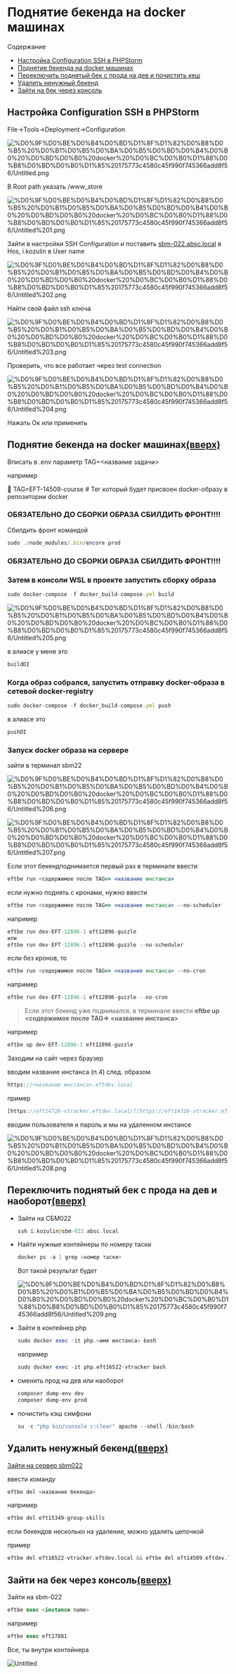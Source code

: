 # Поднятие бекенда на docker машинах

Содержание

- [Настройка Configuration SSH в PHPStorm](%D0%9F%D0%BE%D0%B4%D0%BD%D1%8F%D1%82%D0%B8%D0%B5%20%D0%B1%D0%B5%D0%BA%D0%B5%D0%BD%D0%B4%D0%B0%20%D0%BD%D0%B0%20docker%20%D0%BC%D0%B0%D1%88%D0%B8%D0%BD%D0%B0%D1%85%20175773c4580c45f990f745366add8f56.md)
- [Поднятие бекенда на docker машинах](%D0%9F%D0%BE%D0%B4%D0%BD%D1%8F%D1%82%D0%B8%D0%B5%20%D0%B1%D0%B5%D0%BA%D0%B5%D0%BD%D0%B4%D0%B0%20%D0%BD%D0%B0%20docker%20%D0%BC%D0%B0%D1%88%D0%B8%D0%BD%D0%B0%D1%85%20175773c4580c45f990f745366add8f56.md)
- [Переключить поднятый бек с прода на дев и почистить кеш](%D0%9F%D0%BE%D0%B4%D0%BD%D1%8F%D1%82%D0%B8%D0%B5%20%D0%B1%D0%B5%D0%BA%D0%B5%D0%BD%D0%B4%D0%B0%20%D0%BD%D0%B0%20docker%20%D0%BC%D0%B0%D1%88%D0%B8%D0%BD%D0%B0%D1%85%20175773c4580c45f990f745366add8f56.md)
- [Удалить ненужный бекенд](%D0%9F%D0%BE%D0%B4%D0%BD%D1%8F%D1%82%D0%B8%D0%B5%20%D0%B1%D0%B5%D0%BA%D0%B5%D0%BD%D0%B4%D0%B0%20%D0%BD%D0%B0%20docker%20%D0%BC%D0%B0%D1%88%D0%B8%D0%BD%D0%B0%D1%85%20175773c4580c45f990f745366add8f56.md)
- [Зайти на бек через консоль](%D0%9F%D0%BE%D0%B4%D0%BD%D1%8F%D1%82%D0%B8%D0%B5%20%D0%B1%D0%B5%D0%BA%D0%B5%D0%BD%D0%B4%D0%B0%20%D0%BD%D0%B0%20docker%20%D0%BC%D0%B0%D1%88%D0%B8%D0%BD%D0%B0%D1%85%20175773c4580c45f990f745366add8f56.md)

## Настройка Configuration SSH в PHPStorm

File→Tools→Deployment→Configuration

![%D0%9F%D0%BE%D0%B4%D0%BD%D1%8F%D1%82%D0%B8%D0%B5%20%D0%B1%D0%B5%D0%BA%D0%B5%D0%BD%D0%B4%D0%B0%20%D0%BD%D0%B0%20docker%20%D0%BC%D0%B0%D1%88%D0%B8%D0%BD%D0%B0%D1%85%20175773c4580c45f990f745366add8f56/Untitled.png](Работа/Backend/Поднятие%20бекенда%20на%20docker%20машинах/Untitled.png)

В Root path указать /www_store 

![%D0%9F%D0%BE%D0%B4%D0%BD%D1%8F%D1%82%D0%B8%D0%B5%20%D0%B1%D0%B5%D0%BA%D0%B5%D0%BD%D0%B4%D0%B0%20%D0%BD%D0%B0%20docker%20%D0%BC%D0%B0%D1%88%D0%B8%D0%BD%D0%B0%D1%85%20175773c4580c45f990f745366add8f56/Untitled%201.png](Работа/Backend/Поднятие%20бекенда%20на%20docker%20машинах/Untitled%201.png)

Зайти в настройки SSH Configuration и поставить [sbm-022.absc.local](http://sbm-022.absc.local) в Hos, i.kozulin в User name

![%D0%9F%D0%BE%D0%B4%D0%BD%D1%8F%D1%82%D0%B8%D0%B5%20%D0%B1%D0%B5%D0%BA%D0%B5%D0%BD%D0%B4%D0%B0%20%D0%BD%D0%B0%20docker%20%D0%BC%D0%B0%D1%88%D0%B8%D0%BD%D0%B0%D1%85%20175773c4580c45f990f745366add8f56/Untitled%202.png](Работа/Backend/Поднятие%20бекенда%20на%20docker%20машинах/Untitled%202.png)

Найти свой файл ssh ключа

![%D0%9F%D0%BE%D0%B4%D0%BD%D1%8F%D1%82%D0%B8%D0%B5%20%D0%B1%D0%B5%D0%BA%D0%B5%D0%BD%D0%B4%D0%B0%20%D0%BD%D0%B0%20docker%20%D0%BC%D0%B0%D1%88%D0%B8%D0%BD%D0%B0%D1%85%20175773c4580c45f990f745366add8f56/Untitled%203.png](Работа/Backend/Поднятие%20бекенда%20на%20docker%20машинах/Untitled%203.png)

Проверить, что все работает через test connection

![%D0%9F%D0%BE%D0%B4%D0%BD%D1%8F%D1%82%D0%B8%D0%B5%20%D0%B1%D0%B5%D0%BA%D0%B5%D0%BD%D0%B4%D0%B0%20%D0%BD%D0%B0%20docker%20%D0%BC%D0%B0%D1%88%D0%B8%D0%BD%D0%B0%D1%85%20175773c4580c45f990f745366add8f56/Untitled%204.png](Работа/Backend/Поднятие%20бекенда%20на%20docker%20машинах/Untitled%204.png)

Нажать Ок или применить

## Поднятие бекенда на docker машинах[(вверх)](%D0%9F%D0%BE%D0%B4%D0%BD%D1%8F%D1%82%D0%B8%D0%B5%20%D0%B1%D0%B5%D0%BA%D0%B5%D0%BD%D0%B4%D0%B0%20%D0%BD%D0%B0%20docker%20%D0%BC%D0%B0%D1%88%D0%B8%D0%BD%D0%B0%D1%85%20175773c4580c45f990f745366add8f56.md)

Вписать в .env параметр TAG=<название задачи>

например

<aside>
📎 TAG=EFT-14509-course
# Тег который будет присвоен docker-образу в репозитории docker

</aside>

### ОБЯЗАТЕЛЬНО ДО СБОРКИ ОБРАЗА СБИЛДИТЬ ФРОНТ!!!!

Сбилдить фронт командой

```jsx
sudo ./node_modules/.bin/encore prod
```

### ОБЯЗАТЕЛЬНО ДО СБОРКИ ОБРАЗА СБИЛДИТЬ ФРОНТ!!!!

### Затем в консоли WSL в проекте запустить сборку образа

```jsx
sudo docker-compose -f docker_build-compose.yml build
```

![%D0%9F%D0%BE%D0%B4%D0%BD%D1%8F%D1%82%D0%B8%D0%B5%20%D0%B1%D0%B5%D0%BA%D0%B5%D0%BD%D0%B4%D0%B0%20%D0%BD%D0%B0%20docker%20%D0%BC%D0%B0%D1%88%D0%B8%D0%BD%D0%B0%D1%85%20175773c4580c45f990f745366add8f56/Untitled%205.png](Работа/Backend/Поднятие%20бекенда%20на%20docker%20машинах/Untitled%205.png)

в алиасе у меня это 

```jsx
buildDI
```

### Когда образ собрался, запустить отправку docker-образа в сетевой docker-registry

```jsx
sudo docker-compose -f docker_build-compose.yml push
```

в алиасе это

```jsx
pushDI
```

### Запуск docker образа на сервере

зайти в терминал sbm22

![%D0%9F%D0%BE%D0%B4%D0%BD%D1%8F%D1%82%D0%B8%D0%B5%20%D0%B1%D0%B5%D0%BA%D0%B5%D0%BD%D0%B4%D0%B0%20%D0%BD%D0%B0%20docker%20%D0%BC%D0%B0%D1%88%D0%B8%D0%BD%D0%B0%D1%85%20175773c4580c45f990f745366add8f56/Untitled%206.png](Работа/Backend/Поднятие%20бекенда%20на%20docker%20машинах/Untitled%206.png)

![%D0%9F%D0%BE%D0%B4%D0%BD%D1%8F%D1%82%D0%B8%D0%B5%20%D0%B1%D0%B5%D0%BA%D0%B5%D0%BD%D0%B4%D0%B0%20%D0%BD%D0%B0%20docker%20%D0%BC%D0%B0%D1%88%D0%B8%D0%BD%D0%B0%D1%85%20175773c4580c45f990f745366add8f56/Untitled%207.png](Работа/Backend/Поднятие%20бекенда%20на%20docker%20машинах/Untitled%207.png)

Если этот бекендподнимается первый раз в терминале ввести

```jsx
eftbe run <содержимое после TAG=> <название инстанса>
```

если нужно поднять с кронами, нужно ввести 

```jsx
eftbe run <содержимое после TAG=> <название инстанса> --no-scheduler
```

например

```jsx
eftbe run dev-EFT-12896-1 eft12896-guzzle
или
eftbe run dev-EFT-12896-1 eft12896-guzzle --no-scheduler
```

если без кронов, то 

```jsx
eftbe run <содержимое после TAG=> <название инстанса> --no-cron
```

например

```jsx
eftbe run dev-EFT-12896-1 eft12896-guzzle --no-cron
```

> Если этот бекенд уже поднимался, в терминале ввести
**eftbe up <содержимое после TAG=> <название инстанса>**
> 

например

```jsx
eftbe up dev-EFT-12896-1 eft12896-guzzle
```

Заходим на сайт через браузер

вводим название инстанса (п.4) след. образом

```jsx
https://<название инстанса>.eftdev.local
```

пример

```jsx
[https://eft14726-vtracker.eftdev.local/](https://eft14726-vtracker.eftdev2.local/)
```

вводим пользователя и пароль и мы на удаленном инстансе

![%D0%9F%D0%BE%D0%B4%D0%BD%D1%8F%D1%82%D0%B8%D0%B5%20%D0%B1%D0%B5%D0%BA%D0%B5%D0%BD%D0%B4%D0%B0%20%D0%BD%D0%B0%20docker%20%D0%BC%D0%B0%D1%88%D0%B8%D0%BD%D0%B0%D1%85%20175773c4580c45f990f745366add8f56/Untitled%208.png](Работа/Backend/Поднятие%20бекенда%20на%20docker%20машинах/Untitled%208.png)

## Переключить поднятый бек с прода на дев и наоборот[(вверх)](%D0%9F%D0%BE%D0%B4%D0%BD%D1%8F%D1%82%D0%B8%D0%B5%20%D0%B1%D0%B5%D0%BA%D0%B5%D0%BD%D0%B4%D0%B0%20%D0%BD%D0%B0%20docker%20%D0%BC%D0%B0%D1%88%D0%B8%D0%BD%D0%B0%D1%85%20175773c4580c45f990f745366add8f56.md)

- Зайти на СБМ022
    
    ```php
    ssh i.kozulin@sbm-022.absc.local
    ```
    
- Найти нужные контейнеры по номеру таски
    
    ```php
    docker ps -a | grep <номер таски>
    ```
    
    Вот такой результат будет
    
    ![%D0%9F%D0%BE%D0%B4%D0%BD%D1%8F%D1%82%D0%B8%D0%B5%20%D0%B1%D0%B5%D0%BA%D0%B5%D0%BD%D0%B4%D0%B0%20%D0%BD%D0%B0%20docker%20%D0%BC%D0%B0%D1%88%D0%B8%D0%BD%D0%B0%D1%85%20175773c4580c45f990f745366add8f56/Untitled%209.png](Работа/Backend/Поднятие%20бекенда%20на%20docker%20машинах/Untitled%209.png)
    
- Зайти в контейнер php
    
    ```php
    sudo docker exec -it php.<имя инстанса> bash
    ```
    
    например
    
    ```php
    sudo docker exec -it php.eft16522-vtracker bash
    ```
    
- сменить прод на дев или наоборот
    
    ```php
    composer dump-env dev
    composer dump-env prod
    ```
    
- почистить кэш симфони
    
    ```php
    su -c "php bin/console c:clear" apache --shell /bin/bash
    ```
    

## Удалить ненужный бекенд[(вверх)](%D0%9F%D0%BE%D0%B4%D0%BD%D1%8F%D1%82%D0%B8%D0%B5%20%D0%B1%D0%B5%D0%BA%D0%B5%D0%BD%D0%B4%D0%B0%20%D0%BD%D0%B0%20docker%20%D0%BC%D0%B0%D1%88%D0%B8%D0%BD%D0%B0%D1%85%20175773c4580c45f990f745366add8f56.md)

[Зайти на сервер sbm022](%D0%9F%D0%BE%D0%B4%D0%BD%D1%8F%D1%82%D0%B8%D0%B5%20%D0%B1%D0%B5%D0%BA%D0%B5%D0%BD%D0%B4%D0%B0%20%D0%BD%D0%B0%20docker%20%D0%BC%D0%B0%D1%88%D0%B8%D0%BD%D0%B0%D1%85%20175773c4580c45f990f745366add8f56.md)

ввести команду

```jsx
eftbe del <название бекенда>
```

например

```jsx
eftbe del eft15349-group-skills
```

если бекендов несколько на удаление, можно удалять цепочкой

пример

```php
eftbe del eft16522-vtracker.eftdev.local && eftbe del eft14509.eftdev.local
```

## Зайти на бек через консоль[(вверх)](%D0%9F%D0%BE%D0%B4%D0%BD%D1%8F%D1%82%D0%B8%D0%B5%20%D0%B1%D0%B5%D0%BA%D0%B5%D0%BD%D0%B4%D0%B0%20%D0%BD%D0%B0%20docker%20%D0%BC%D0%B0%D1%88%D0%B8%D0%BD%D0%B0%D1%85%20175773c4580c45f990f745366add8f56.md)

Зайти на sbm-022

```sql
eftbe exec <instance name>
```

например

```sql
eftbe exec eft27881
```

Все, ты внутри контейнера

![Untitled](Работа/Backend/Поднятие%20бекенда%20на%20docker%20машинах/Untitled%2010.png)